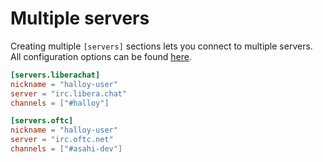 # Multiple servers

Creating multiple `[servers]` sections lets you connect to multiple servers.  
All configuration options can be found [here](../configuration/servers/index.html).

```toml
[servers.liberachat]
nickname = "halloy-user"
server = "irc.libera.chat"
channels = ["#halloy"]

[servers.oftc]
nickname = "halloy-user"
server = "irc.oftc.net"
channels = ["#asahi-dev"]
```
